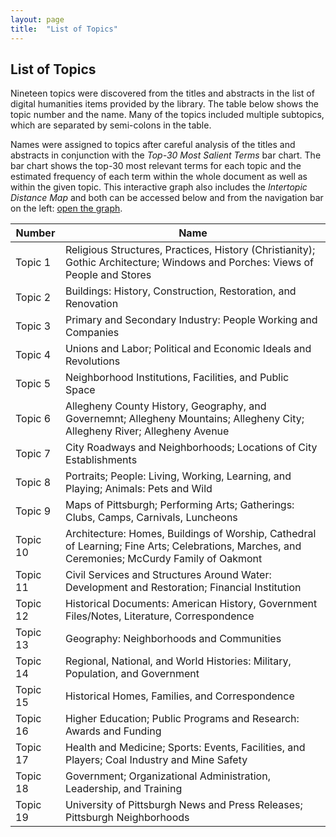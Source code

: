 ```yaml
---
layout: page
title:  "List of Topics"
---
```


## List of Topics

Nineteen topics were discovered from the titles and abstracts in the list of digital humanities items provided by the library. The table below shows the topic number and the name. Many of the topics included multiple subtopics, 
which are separated by semi-colons in the table.

Names were assigned to topics after careful analysis of the titles and abstracts in conjunction with the <i>Top-30 Most Salient Terms</i> bar chart. The bar chart shows the top-30 most relevant terms for each topic and the 
estimated frequency of each term within the whole document as well as within the given topic. This interactive graph also includes the <i>Intertopic Distance Map</i> and 
both can be accessed below and from the navigation bar on the left: <a href="https://lisaover.github.io/DigitalHumanitiesTopicModeling/Graphs/lda-mallet_vis.html" target="_blank">open the graph</a>.

| Number   | Name                                                                                                                                          |
|----------|-----------------------------------------------------------------------------------------------------------------------------------------------|
| Topic 1  | Religious Structures, Practices, History (Christianity); Gothic Architecture; Windows and Porches: Views of People and Stores                 |
| Topic 2  | Buildings: History, Construction, Restoration, and Renovation                                                                                 |
| Topic 3  | Primary and Secondary Industry: People Working and Companies                                                                                  |
| Topic 4  | Unions and Labor; Political and Economic Ideals and Revolutions                                                                               |
| Topic 5  | Neighborhood Institutions, Facilities, and Public Space                                                                                       |
| Topic 6  | Allegheny County History, Geography, and Governemnt; Allegheny Mountains; Allegheny City; Allegheny River; Allegheny Avenue                   |
| Topic 7  | City Roadways and Neighborhoods; Locations of City Establishments                                                                             |
| Topic 8  | Portraits; People: Living, Working, Learning, and Playing; Animals: Pets and Wild                                                             |
| Topic 9  | Maps of Pittsburgh; Performing Arts; Gatherings: Clubs, Camps, Carnivals, Luncheons                                                           |
| Topic 10 | Architecture: Homes, Buildings of Worship, Cathedral of Learning; Fine Arts; Celebrations, Marches, and Ceremonies; McCurdy Family of Oakmont |
| Topic 11 | Civil Services and Structures Around Water: Development and Restoration; Financial Institution                                                |
| Topic 12 | Historical Documents: American History, Government Files/Notes, Literature, Correspondence                                                    |
| Topic 13 | Geography: Neighborhoods and Communities                                                                                                      |
| Topic 14 | Regional, National, and World Histories: Military, Population, and Government                                                                 |
| Topic 15 | Historical Homes, Families, and Correspondence                                                                                                |
| Topic 16 | Higher Education; Public Programs and Research: Awards and Funding                                                                            |
| Topic 17 | Health and Medicine; Sports: Events, Facilities, and Players; Coal Industry and Mine Safety                                                   |
| Topic 18 | Government; Organizational Administration, Leadership, and Training                                                                           |
| Topic 19 | University of Pittsburgh News and Press Releases; Pittsburgh Neighborhoods                                                                    |
